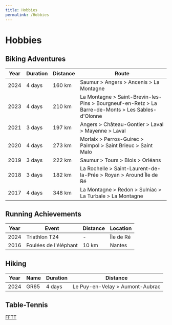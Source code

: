 ```yaml
---
title: Hobbies
permalink: /Hobbies
---
```


# Hobbies

## Biking Adventures

| Year | Duration | Distance | Route |
|------|----------|----------|-------|
| 2024 | 4 days   | 160 km   | Saumur > Angers > Ancenis > La Montagne |
| 2023 | 4 days   | 210 km   | La Montagne > Saint-Brevin-les-Pins > Bourgneuf-en-Retz > La Barre-de-Monts > Les Sables-d'Olonne |
| 2021 | 3 days   | 197 km   | Angers > Château-Gontier > Laval > Mayenne > Laval |
| 2020 | 4 days   | 273 km   | Morlaix > Perros-Guirec > Paimpol > Saint Brieuc > Saint Malo |
| 2019 | 3 days   | 222 km   | Saumur > Tours > Blois > Orléans |
| 2018 | 3 days   | 182 km   | La Rochelle > Saint-Laurent-de-la-Prée > Royan > Around Île de Ré |
| 2017 | 4 days   | 348 km   | La Montagne > Redon > Sulniac > La Turbale > La Montagne |

## Running Achievements

| Year | Event                    | Distance | Location |
|------|--------------------------|----------|----------|
| 2024 | Triathlon T24            | -        | Île de Ré |
| 2016 | Foulées de l'éléphant    | 10 km    | Nantes   |

## Hiking

| Year | Name | Duration | Distance |
|------|--------------------------|----------|----------|
| 2024 | GR65 | 4 days | Le Puy-en-Velay > Aumont-Aubrac |


## Table-Tennis

[FFTT](https://www.fftt.com/site/personnes/by-number?number_id=4440440)

